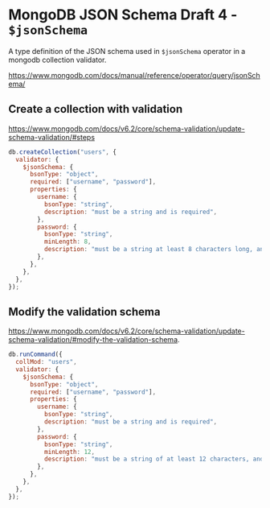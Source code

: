 # MongoDB JSON Schema Draft 4 - `$jsonSchema`

A type definition of the JSON schema used in `$jsonSchema` operator in a mongodb collection validator.

https://www.mongodb.com/docs/manual/reference/operator/query/jsonSchema/

## Create a collection with validation

https://www.mongodb.com/docs/v6.2/core/schema-validation/update-schema-validation/#steps

```js
db.createCollection("users", {
  validator: {
    $jsonSchema: {
      bsonType: "object",
      required: ["username", "password"],
      properties: {
        username: {
          bsonType: "string",
          description: "must be a string and is required",
        },
        password: {
          bsonType: "string",
          minLength: 8,
          description: "must be a string at least 8 characters long, and is required",
        },
      },
    },
  },
});
```

## Modify the validation schema

https://www.mongodb.com/docs/v6.2/core/schema-validation/update-schema-validation/#modify-the-validation-schema.

```js
db.runCommand({
  collMod: "users",
  validator: {
    $jsonSchema: {
      bsonType: "object",
      required: ["username", "password"],
      properties: {
        username: {
          bsonType: "string",
          description: "must be a string and is required",
        },
        password: {
          bsonType: "string",
          minLength: 12,
          description: "must be a string of at least 12 characters, and is required",
        },
      },
    },
  },
});
```
